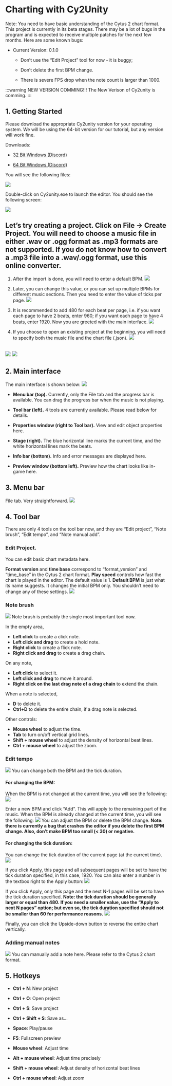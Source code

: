 # Charting with Cy2Unity

Note: You need to have basic understanding of the Cytus 2 chart format.
This project is currently in its beta stages. There may be a lot of bugs in the program and is expected to receive multiple patches for the next few months. Here are some known bugs:

- Current Version: 0.1.0

    - Don’t use the “Edit Project” tool for now - it is buggy;

    - Don’t delete the first BPM change.

    - There is severe FPS drop when the note count is larger than 1000.

:::warning NEW VERSION COMMING!!!
The New Verison of Cy2unity is comming.
:::

## 1. Getting Started

Please download the appropriate Cy2unity version for your operating system. We will be using the 64-bit version for our tutorial, but any version will work fine.

Downloads:

- [32 Bit Windows (Discord)](https://cdn.discordapp.com/attachments/380891241082257408/581341715458424845/Cy2unity_Windows_32-bit.zip)

- [64 Bit Windows (Discord)](https://cdn.discordapp.com/attachments/380891241082257408/581341734420611072/Cy2unity_Windows_64-bit.zip)

You will see the following files:

![](./_sources_cy2unity.md/1.png)

Double-click on Cy2unity.exe to launch the editor. You should see the following screen:

![](./_sources_cy2unity.md/2.png)

Let’s try creating a project. Click on File → Create Project. You will need to choose a music file in either .wav or .ogg format as .mp3 formats are not supported. If you do not know how to convert a .mp3 file into a .wav/.ogg format, use this online converter.
------

1. After the import is done, you will need to enter a default BPM.
![](./_sources_cy2unity.md/3.png)

2. Later, you can change this value, or you can set up multiple BPMs for different music sections.
Then you need to enter the value of ticks per page.
![](./_sources_cy2unity.md/4.png)

3. It is recommended to add 480 for each beat per page, i.e. if you want each page to have 2 beats, enter 960; if you want each page to have 4 beats, enter 1920.
Now you are greeted with the main interface.
![](./_sources_cy2unity.md/5.png)

4. If you choose to open an existing project at the beginning, you will need to specify both the music file and the chart file (.json).
![](./_sources_cy2unity.md/6.png)

![](./_sources_cy2unity.md/7.png)
![](./_sources_cy2unity.md/8.png)
------

## 2. Main interface

The main interface is shown below:
![](./_sources_cy2unity.md/9.png)

- **Menu bar (top).** Currently, only the File tab and the progress bar is available. You can drag the progress bar when the music is not playing.

- **Tool bar (left).** 4 tools are currently available. Please read below for details.

- **Properties window (right to Tool bar).** View and edit object properties here.

- **Stage (right).** The blue horizontal line marks the current time, and the white horizontal lines mark the beats.

- **Info bar (bottom).** Info and error messages are displayed here.

- **Preview window (bottom left).** Preview how the chart looks like in-game here.

## 3. Menu bar

File tab. Very straightforward.
![](./_sources_cy2unity.md/10.png)

## 4. Tool bar

There are only 4 tools on the tool bar now, and they are “Edit project”, “Note brush”, “Edit tempo”, and “Note manual add”.

### Edit Project.

You can edit basic chart metadata here.

**Format version** and **time base** correspond to “format_version” and “time_base” in the Cytus 2 chart format.
**Play speed** controls how fast the chart is played in the editor. The default value is 1.
**Default BPM** is just what its name suggests. It changes the initial BPM only.
You shouldn’t need to change any of these settings.
![](./_sources_cy2unity.md/11.png)

### Note brush

![](./_sources_cy2unity.md/12.png)
Note brush is probably the single most important tool now.

In the empty area,

- **Left click** to create a click note.
- **Left click and drag** to create a hold note.
- **Right click** to create a flick note.
- **Right click and drag** to create a drag chain.

On any note,

- **Left click** to select it.
- **Left click and drag** to move it around.
- **Right click on the last drag note of a drag chain** to extend the chain.

When a note is selected,

- **D** to delete it.
- **Ctrl+D** to delete the entire chain, if a drag note is selected.

Other controls:

- **Mouse wheel** to adjust the time.
- **Tab** to turn on/off vertical grid lines.
- **Shift + mouse wheel** to adjust the density of horizontal beat lines.
- **Ctrl + mouse wheel** to adjust the zoom.

### Edit tempo

![](./_sources_cy2unity.md/13.png)
You can change both the BPM and the tick duration.

#### For changing the BPM:

When the BPM is not changed at the current time, you will see the following:
![](./_sources_cy2unity.md/14.png)

Enter a new BPM and click “Add”. This will apply to the remaining part of the music.
When the BPM is already changed at the current time, you will see the following:
![](./_sources_cy2unity.md/15.png)
You can adjust the BPM or delete the BPM change. **Note: there is currently a bug that crashes the editor if you delete the first BPM change. Also, don’t make BPM too small (< 30) or negative.**

#### For changing the tick duration:

You can change the tick duration of the current page (at the current time).
![](./_sources_cy2unity.md/16.png)

If you click Apply, this page and all subsequent pages will be set to have the tick duration specified, in this case, 1920.
You can also enter a number in the textbox right to the Apply button:
![](./_sources_cy2unity.md/17.png)

If you click Apply, only this page and the next N-1 pages will be set to have the tick duration specified.
**Note: the tick duration should be generally larger or equal than 480. If you need a smaller value, use the “Apply to next N pages” option; but even so, the tick duration specified should not be smaller than 60 for performance reasons.**
![](./_sources_cy2unity.md/18.png)

Finally, you can click the Upside-down button to reverse the entire chart vertically.

### Adding manual notes

![](./_sources_cy2unity.md/19.png)
You can manually add a note here. Please refer to the Cytus 2 chart format.

## 5. Hotkeys

- **Ctrl + N**: New project

- **Ctrl + O**: Open project

- **Ctrl + S**: Save project

- **Ctrl + Shift + S**: Save as…

- **Space**: Play/pause

- **F5**: Fullscreen preview

- **Mouse wheel**: Adjust time

- **Alt + mouse wheel**: Adjust time precisely

- **Shift + mouse wheel**: Adjust density of horizontal beat lines

- **Ctrl + mouse wheel**: Adjust zoom
